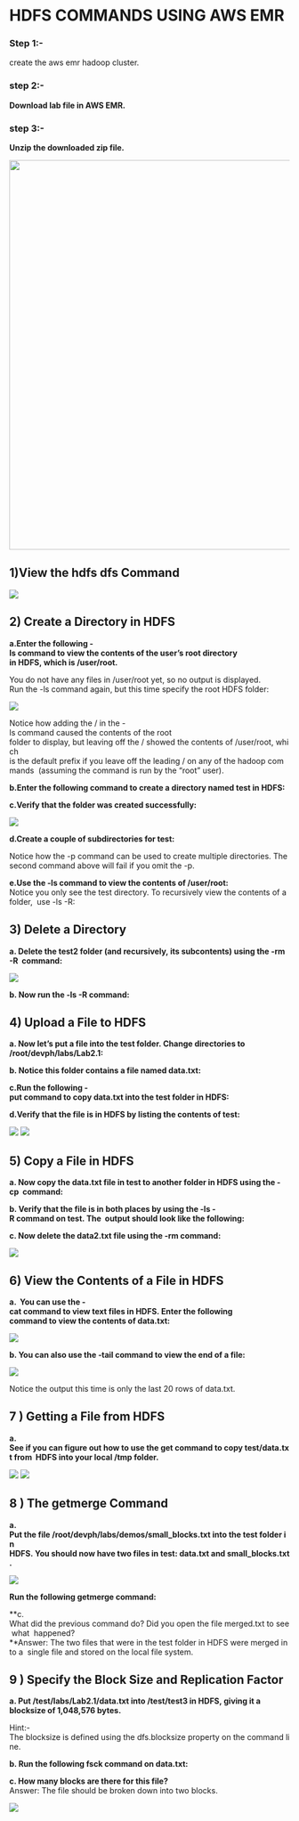 # HDFS COMMANDS USING AWS EMR

### Step 1:-
create the aws emr hadoop cluster.

### step 2:-
**Download lab file in AWS EMR.**

### step 3:-
**Unzip the downloaded zip file.**

<img src = "https://user-images.githubusercontent.com/63716706/85947115-77723e80-b966-11ea-87ae-34ff6e2f6e7c.PNG" width = 700>

## 1)View the hdfs dfs Command

<img src = "https://user-images.githubusercontent.com/63716706/85947119-79d49880-b966-11ea-9c28-e632f60f2925.PNG">

## 2) Create a Directory in HDFS
**a.Enter the following -ls command to view the contents of the user’s root directory  in HDFS, which is /user/root.**

You do not have any files in /user/root yet, so no output is displayed.  Run the -ls command again, but this time specify the root HDFS folder:

<img src ="https://user-images.githubusercontent.com/63716706/85947121-7b9e5c00-b966-11ea-82a9-79fc461fcec0.PNG">

Notice how adding the / in the -ls command caused the contents of the root  folder to display, but leaving off the / showed the contents of /user/root, which  is the default prefix if you leave off the leading / on any of the hadoop commands  (assuming the command is run by the “root” user).  

**b.Enter the following command to create a directory named test in HDFS:**

**c.Verify that the folder was created successfully:** 

<img src = "https://user-images.githubusercontent.com/63716706/85947123-7d681f80-b966-11ea-829d-e357071c8f1e.PNG">

**d.Create a couple of subdirectories for test:** 

Notice how the -p command can be used to create multiple directories. The  second command above will fail if you omit the -p.   

**e.Use the -ls command to view the contents of /user/root:** 
Notice you only see the test directory. To recursively view the contents of a folder,  use -ls -R: 

## 3) Delete a Directory  
**a. Delete the test2 folder (and recursively, its subcontents) using the -rm -R  command:**

<img src = "https://user-images.githubusercontent.com/63716706/85947178-bf916100-b966-11ea-8602-679687343611.PNG">

**b. Now run the -ls -R command:**   

## 4) Upload a File to HDFS  
**a. Now let’s put a file into the test folder. Change directories to  /root/devph/labs/Lab2.1:**

**b. Notice this folder contains a file named data.txt:**

**c.Run the following -put command to copy data.txt into the test folder in HDFS:**

**d.Verify that the file is in HDFS by listing the contents of test:**

<img src = "https://user-images.githubusercontent.com/63716706/85947181-c0c28e00-b966-11ea-8415-0a2ce942f5bd.PNG">

<img src = "https://user-images.githubusercontent.com/63716706/85947182-c0c28e00-b966-11ea-95fb-cafff4ea3e21.PNG">

## 5) Copy a File in HDFS  
**a. Now copy the data.txt file in test to another folder in HDFS using the -cp  command:**

**b. Verify that the file is in both places by using the -ls -R command on test. The  output should look like the following:**

**c. Now delete the data2.txt file using the -rm command:**

<img src = "https://user-images.githubusercontent.com/63716706/85947183-c15b2480-b966-11ea-8f1f-cfc9f88b1edf.PNG">

## 6) View the Contents of a File in HDFS  
**a.  You can use the -cat command to view text files in HDFS. Enter the following  command to view the contents of data.txt:**

<img src = "https://user-images.githubusercontent.com/63716706/85947184-c1f3bb00-b966-11ea-839b-6184bb676127.PNG">

**b. You can also use the ‐tail command to view the end of a file:**

<img src = "https://user-images.githubusercontent.com/63716706/85947185-c1f3bb00-b966-11ea-8698-e94c63e9e62f.PNG">

Notice the output this time is only the last 20 rows of data.txt.  

## 7 ) Getting a File from HDFS  
**a. See if you can figure out how to use the get command to copy test/data.txt from  HDFS into your local /tmp folder.**

<img src = "https://user-images.githubusercontent.com/63716706/85947186-c28c5180-b966-11ea-96da-9b689f322a82.PNG">

<img src = "https://user-images.githubusercontent.com/63716706/85947188-c28c5180-b966-11ea-856b-bd6c5803efb7.PNG">

## 8 ) The getmerge Command  
**a. Put the file /root/devph/labs/demos/small_blocks.txt into the test folder in  HDFS. You should now have two files in test: data.txt and small_blocks.txt.**

<img src = "https://user-images.githubusercontent.com/63716706/85947190-c324e800-b966-11ea-9d0a-d855ed68fd8f.PNG">

**Run the following getmerge command:**

**c. What did the previous command do? Did you open the file merged.txt to see what  happened?**Answer: The two files that were in the test folder in HDFS were merged into a  single file and stored on the local file system.  

## 9 ) Specify the Block Size and Replication Factor  

**a. Put /test/labs/Lab2.1/data.txt into /test/test3 in HDFS, giving it a  blocksize of 1,048,576 bytes.**

Hint:-The blocksize is defined using the dfs.blocksize property on the command line.  

**b. Run the following fsck command on data.txt:**  

**c. How many blocks are there for this file?**
Answer: The file should be broken down into two blocks. 

<img src = "https://user-images.githubusercontent.com/63716706/85947191-c324e800-b966-11ea-89ef-5c2190f69080.PNG">

















































